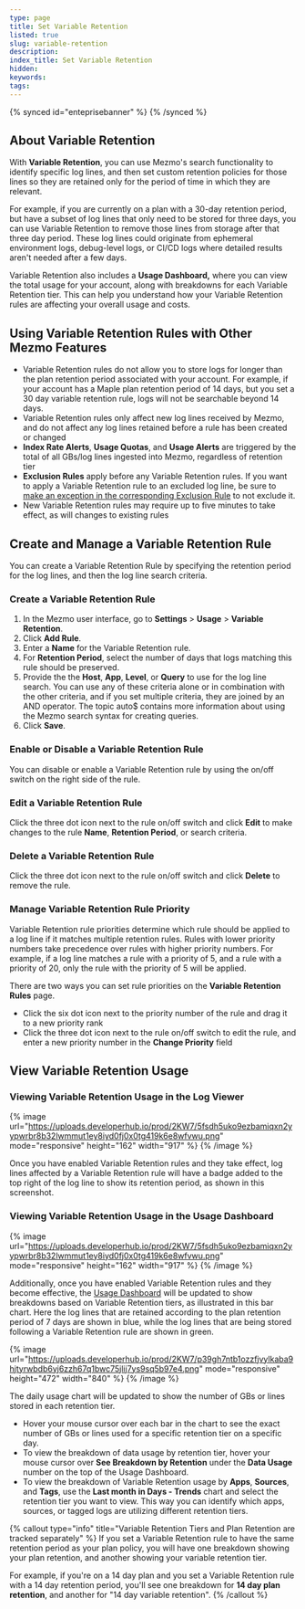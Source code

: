 ```yaml
---
type: page
title: Set Variable Retention
listed: true
slug: variable-retention
description: 
index_title: Set Variable Retention
hidden: 
keywords: 
tags: 
---
```



{% synced id="enteprisebanner" %}
{% /synced %}

## About Variable Retention

With **Variable Retention**, you can use Mezmo's search functionality to identify specific log lines, and then set custom retention policies for those lines so they are retained only for the period of time in which they are relevant.

For example, if you are currently on a plan with a 30-day retention period, but have a subset of log lines that only need to be stored for three days, you can use Variable Retention to remove those lines from storage after that three day period. These log lines could originate from ephemeral environment logs, debug-level logs, or CI/CD logs where detailed results aren't needed after a few days.

Variable Retention also includes a **Usage Dashboard,** where you can view the total usage for your account, along with breakdowns for each Variable Retention tier. This can help you understand how your Variable Retention rules are affecting your overall usage and costs.

## Using Variable Retention Rules with Other Mezmo Features

- Variable Retention rules do not allow you to store logs for longer than the plan retention period associated with your account. For example, if your account has a Maple plan retention period of 14 days, but you set a 30 day variable retention rule, logs will not be searchable beyond 14 days.
- Variable Retention rules only affect new log lines received by Mezmo, and do not affect any log lines retained before a rule has been created or changed
- **Index Rate Alerts**, **Usage Quotas**, and **Usage Alerts** are triggered by the total of all GBs/log lines ingested into Mezmo, regardless of retention tier
- **Exclusion Rules** apply before any Variable Retention rules. If you want to apply a Variable Retention rule to an excluded log line, be sure to [make an exception in the corresponding Exclusion Rule](/docs/exclusion-rules)  to not exclude it.
- New Variable Retention rules may require up to five minutes to take effect, as will changes to existing rules

## Create and Manage a Variable Retention Rule

You can create a Variable Retention Rule by specifying the retention period for the log lines, and then the log line search criteria.

### Create a Variable Retention Rule

1. In the Mezmo user interface, go to **Settings** &gt; **Usage** &gt; **Variable Retention**.
2. Click **Add Rule**.
3. Enter a **Name** for the Variable Retention rule.
4. For **Retention Period**, select the number of days that logs matching this rule should be preserved.
5. Provide the the **Host**, **App**, **Level**, or **Query** to use for the log line search. You can use any of these criteria alone or in combination with the other criteria, and if you set multiple criteria, they are joined by an AND operator. The topic auto$ contains more information about using the Mezmo search syntax for creating queries.
6. Click **Save**.

### Enable or Disable a Variable Retention Rule

You can disable or enable a Variable Retention rule by using the on/off switch on the right side of the rule.

### Edit a Variable Retention Rule

Click the three dot icon next to the rule on/off switch and click **Edit** to make changes to the rule **Name**, **Retention Period**, or search criteria.

### Delete a Variable Retention Rule

Click the three dot icon next to the rule on/off switch and click **Delete** to remove the rule.

### Manage Variable Retention Rule Priority

Variable Retention rule priorities determine which rule should be applied to a log line if it matches multiple retention rules. Rules with lower priority numbers take precedence over rules with higher priority numbers. For example, if a log line matches a rule with a priority of 5, and a rule with a priority of 20, only the rule with the priority of 5 will be applied.

There are two ways you can set rule priorities on the **Variable Retention Rules** page.

- Click the six dot icon next to the priority number of the rule and drag it to a new priority rank
- Click the three dot icon next to the rule on/off switch to edit the rule, and enter a new priority number in the **Change Priority** field

## View Variable Retention Usage

### Viewing Variable Retention Usage in the Log Viewer

{% image url="https://uploads.developerhub.io/prod/2KW7/5fsdh5uko9ezbamiqxn2yypwrbr8b32lwmmut1ey8iyd0fj0x0tg419k6e8wfvwu.png" mode="responsive" height="162" width="917" %}
{% /image %}

Once you have enabled Variable Retention rules and they take effect, log lines affected by a Variable Retention rule will have a badge added to the top right of the log line to show its retention period, as shown in this screenshot.

### Viewing Variable Retention Usage in the Usage Dashboard

{% image url="https://uploads.developerhub.io/prod/2KW7/5fsdh5uko9ezbamiqxn2yypwrbr8b32lwmmut1ey8iyd0fj0x0tg419k6e8wfvwu.png" mode="responsive" height="162" width="917" %}
{% /image %}

Additionally, once you have enabled Variable Retention rules and they become effective, the [Usage Dashboard](/docs/the-usage-dashboard) will be updated to show breakdowns based on Variable Retention tiers, as illustrated in this bar chart. Here the log lines that are retained according to the plan retention period of 7 days are shown in blue, while the log lines that are being stored following a Variable Retention rule are shown in green.

{% image url="https://uploads.developerhub.io/prod/2KW7/p39gh7ntb1ozzfjvylkaba9hjtyrwbdb6yj6zzh67q1bwc75jlij7ys9sq5b97e4.png" mode="responsive" height="472" width="840" %}
{% /image %}

The daily usage chart will be updated to show the number of GBs or lines stored in each retention tier.

- Hover your mouse cursor over each bar in the chart to see the exact number of GBs or lines used for a specific retention tier on a specific day.
- To view the breakdown of data usage by retention tier, hover your mouse cursor over **See Breakdown by Retention** under the **Data Usage** number on the top of the Usage Dashboard.
- To view the breakdown of Variable Retention usage by **Apps**, **Sources**, and **Tags**, use the **Last month in Days - Trends** chart and select the retention tier you want to view. This way you can identify which apps, sources, or tagged logs are utilizing different retention tiers.

{% callout type="info" title="Variable Retention Tiers and Plan Retention are tracked separately" %}
If you set a Variable Retention rule to have the same retention period as your plan policy, you will have one breakdown showing your plan retention, and another showing your variable retention tier.

For example, if you're on a 14 day plan and you set a Variable Retention rule with a 14 day retention period, you'll see one breakdown for **14 day plan retention**, and another for "14 day variable retention".
{% /callout %}